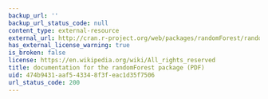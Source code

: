 ```yaml
---
backup_url: ''
backup_url_status_code: null
content_type: external-resource
external_url: http://cran.r-project.org/web/packages/randomForest/randomForest.pdf
has_external_license_warning: true
is_broken: false
license: https://en.wikipedia.org/wiki/All_rights_reserved
title: documentation for the randomForest package (PDF)
uid: 474b9431-aaf5-4334-8f3f-eac1d35f7506
url_status_code: 200
---
```

